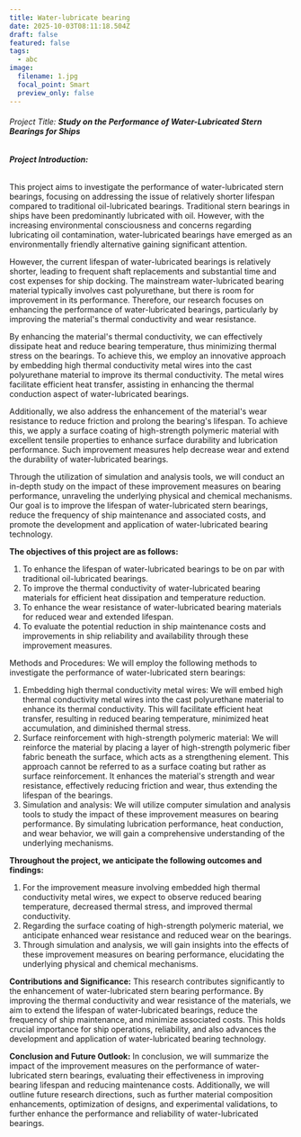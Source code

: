```yaml
---
title: Water-lubricate bearing
date: 2025-10-03T08:11:18.504Z
draft: false
featured: false
tags:
  - abc
image:
  filename: 1.jpg
  focal_point: Smart
  preview_only: false
---
```

###### Project Title: **Study on the Performance of Water-Lubricated Stern Bearings for Ships**

###### **Project Introduction:**

This project aims to investigate the performance of water-lubricated stern bearings, focusing on addressing the issue of relatively shorter lifespan compared to traditional oil-lubricated bearings. Traditional stern bearings in ships have been predominantly lubricated with oil. However, with the increasing environmental consciousness and concerns regarding lubricating oil contamination, water-lubricated bearings have emerged as an environmentally friendly alternative gaining significant attention.

However, the current lifespan of water-lubricated bearings is relatively shorter, leading to frequent shaft replacements and substantial time and cost expenses for ship docking. The mainstream water-lubricated bearing material typically involves cast polyurethane, but there is room for improvement in its performance. Therefore, our research focuses on enhancing the performance of water-lubricated bearings, particularly by improving the material's thermal conductivity and wear resistance.

By enhancing the material's thermal conductivity, we can effectively dissipate heat and reduce bearing temperature, thus minimizing thermal stress on the bearings. To achieve this, we employ an innovative approach by embedding high thermal conductivity metal wires into the cast polyurethane material to improve its thermal conductivity. The metal wires facilitate efficient heat transfer, assisting in enhancing the thermal conduction aspect of water-lubricated bearings.

Additionally, we also address the enhancement of the material's wear resistance to reduce friction and prolong the bearing's lifespan. To achieve this, we apply a surface coating of high-strength polymeric material with excellent tensile properties to enhance surface durability and lubrication performance. Such improvement measures help decrease wear and extend the durability of water-lubricated bearings.

Through the utilization of simulation and analysis tools, we will conduct an in-depth study on the impact of these improvement measures on bearing performance, unraveling the underlying physical and chemical mechanisms. Our goal is to improve the lifespan of water-lubricated stern bearings, reduce the frequency of ship maintenance and associated costs, and promote the development and application of water-lubricated bearing technology.

**The objectives of this project are as follows:**

1. To enhance the lifespan of water-lubricated bearings to be on par with traditional oil-lubricated bearings.
2. To improve the thermal conductivity of water-lubricated bearing materials for efficient heat dissipation and temperature reduction.
3. To enhance the wear resistance of water-lubricated bearing materials for reduced wear and extended lifespan.
4. To evaluate the potential reduction in ship maintenance costs and improvements in ship reliability and availability through these improvement measures.

Methods and Procedures: We will employ the following methods to investigate the performance of water-lubricated stern bearings:

1. Embedding high thermal conductivity metal wires: We will embed high thermal conductivity metal wires into the cast polyurethane material to enhance its thermal conductivity. This will facilitate efficient heat transfer, resulting in reduced bearing temperature, minimized heat accumulation, and diminished thermal stress.
2. Surface reinforcement with high-strength polymeric material: We will reinforce the material by placing a layer of high-strength polymeric fiber fabric beneath the surface, which acts as a strengthening element. This approach cannot be referred to as a surface coating but rather as surface reinforcement. It enhances the material's strength and wear resistance, effectively reducing friction and wear, thus extending the lifespan of the bearings.
3. Simulation and analysis: We will utilize computer simulation and analysis tools to study the impact of these improvement measures on bearing performance. By simulating lubrication performance, heat conduction, and wear behavior, we will gain a comprehensive understanding of the underlying mechanisms.

**Throughout the project, we anticipate the following outcomes and findings:**

1. For the improvement measure involving embedded high thermal conductivity metal wires, we expect to observe reduced bearing temperature, decreased thermal stress, and improved thermal conductivity.
2. Regarding the surface coating of high-strength polymeric material, we anticipate enhanced wear resistance and reduced wear on the bearings.
3. Through simulation and analysis, we will gain insights into the effects of these improvement measures on bearing performance, elucidating the underlying physical and chemical mechanisms.

**Contributions and Significance:** This research contributes significantly to the enhancement of water-lubricated stern bearing performance. By improving the thermal conductivity and wear resistance of the materials, we aim to extend the lifespan of water-lubricated bearings, reduce the frequency of ship maintenance, and minimize associated costs. This holds crucial importance for ship operations, reliability, and also advances the development and application of water-lubricated bearing technology.

**Conclusion and Future Outlook:** In conclusion, we will summarize the impact of the improvement measures on the performance of water-lubricated stern bearings, evaluating their effectiveness in improving bearing lifespan and reducing maintenance costs. Additionally, we will outline future research directions, such as further material composition enhancements, optimization of designs, and experimental validations, to further enhance the performance and reliability of water-lubricated bearings.